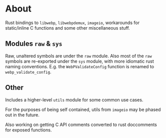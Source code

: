 # About
Rust bindings to `libwebp`, `libwebpdemux`, `imageio`, workarounds for static/inline C functions and some other miscellaneous stuff.

## Modules `raw` & `sys`
Raw, unaltered symbols are under the `raw` module. Also most of the `raw` symbols are re-exported under the `sys` module, with more idiomatic rust naming conventions. E.g. the `WebPValidateConfig` function is renamed to `webp_validate_config`.

## Other
Includes a higher-level `utils` module for some common use cases.

For the purposes of being self contained, utils from `imageio` may be phased out in the future. 

Also working on getting C API comments converted to rust doccomments for exposed functions.